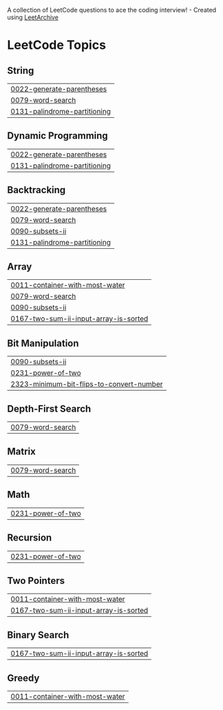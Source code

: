 A collection of LeetCode questions to ace the coding interview! - Created using [LeetArchive](https://github.com/anujlunawat/LeetArchive)


<!---LeetCode Topics Start-->
# LeetCode Topics
## String
|  |
| ------- |
| [0022-generate-parentheses](https://github.com/innerantelope/DSA/tree/main/LeetCode/0022-generate-parentheses) |
| [0079-word-search](https://github.com/innerantelope/DSA/tree/main/LeetCode/0079-word-search) |
| [0131-palindrome-partitioning](https://github.com/innerantelope/DSA/tree/main/LeetCode/0131-palindrome-partitioning) |
## Dynamic Programming
|  |
| ------- |
| [0022-generate-parentheses](https://github.com/innerantelope/DSA/tree/main/LeetCode/0022-generate-parentheses) |
| [0131-palindrome-partitioning](https://github.com/innerantelope/DSA/tree/main/LeetCode/0131-palindrome-partitioning) |
## Backtracking
|  |
| ------- |
| [0022-generate-parentheses](https://github.com/innerantelope/DSA/tree/main/LeetCode/0022-generate-parentheses) |
| [0079-word-search](https://github.com/innerantelope/DSA/tree/main/LeetCode/0079-word-search) |
| [0090-subsets-ii](https://github.com/innerantelope/DSA/tree/main/LeetCode/0090-subsets-ii) |
| [0131-palindrome-partitioning](https://github.com/innerantelope/DSA/tree/main/LeetCode/0131-palindrome-partitioning) |
## Array
|  |
| ------- |
| [0011-container-with-most-water](https://github.com/innerantelope/DSA/tree/main/LeetCode/0011-container-with-most-water) |
| [0079-word-search](https://github.com/innerantelope/DSA/tree/main/LeetCode/0079-word-search) |
| [0090-subsets-ii](https://github.com/innerantelope/DSA/tree/main/LeetCode/0090-subsets-ii) |
| [0167-two-sum-ii-input-array-is-sorted](https://github.com/innerantelope/DSA/tree/main/LeetCode/0167-two-sum-ii-input-array-is-sorted) |
## Bit Manipulation
|  |
| ------- |
| [0090-subsets-ii](https://github.com/innerantelope/DSA/tree/main/LeetCode/0090-subsets-ii) |
| [0231-power-of-two](https://github.com/innerantelope/DSA/tree/main/LeetCode/0231-power-of-two) |
| [2323-minimum-bit-flips-to-convert-number](https://github.com/innerantelope/DSA/tree/main/LeetCode/2323-minimum-bit-flips-to-convert-number) |
## Depth-First Search
|  |
| ------- |
| [0079-word-search](https://github.com/innerantelope/DSA/tree/main/LeetCode/0079-word-search) |
## Matrix
|  |
| ------- |
| [0079-word-search](https://github.com/innerantelope/DSA/tree/main/LeetCode/0079-word-search) |
## Math
|  |
| ------- |
| [0231-power-of-two](https://github.com/innerantelope/DSA/tree/main/LeetCode/0231-power-of-two) |
## Recursion
|  |
| ------- |
| [0231-power-of-two](https://github.com/innerantelope/DSA/tree/main/LeetCode/0231-power-of-two) |
## Two Pointers
|  |
| ------- |
| [0011-container-with-most-water](https://github.com/innerantelope/DSA/tree/main/LeetCode/0011-container-with-most-water) |
| [0167-two-sum-ii-input-array-is-sorted](https://github.com/innerantelope/DSA/tree/main/LeetCode/0167-two-sum-ii-input-array-is-sorted) |
## Binary Search
|  |
| ------- |
| [0167-two-sum-ii-input-array-is-sorted](https://github.com/innerantelope/DSA/tree/main/LeetCode/0167-two-sum-ii-input-array-is-sorted) |
## Greedy
|  |
| ------- |
| [0011-container-with-most-water](https://github.com/innerantelope/DSA/tree/main/LeetCode/0011-container-with-most-water) |
<!---LeetCode Topics End-->